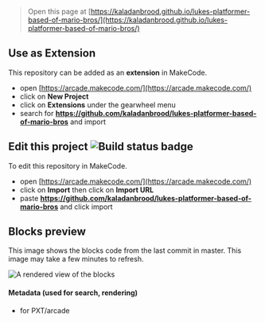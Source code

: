  


> Open this page at [https://kaladanbrood.github.io/lukes-platformer-based-of-mario-bros/](https://kaladanbrood.github.io/lukes-platformer-based-of-mario-bros/)

## Use as Extension

This repository can be added as an **extension** in MakeCode.

* open [https://arcade.makecode.com/](https://arcade.makecode.com/)
* click on **New Project**
* click on **Extensions** under the gearwheel menu
* search for **https://github.com/kaladanbrood/lukes-platformer-based-of-mario-bros** and import

## Edit this project ![Build status badge](https://github.com/kaladanbrood/lukes-platformer-based-of-mario-bros/workflows/MakeCode/badge.svg)

To edit this repository in MakeCode.

* open [https://arcade.makecode.com/](https://arcade.makecode.com/)
* click on **Import** then click on **Import URL**
* paste **https://github.com/kaladanbrood/lukes-platformer-based-of-mario-bros** and click import

## Blocks preview

This image shows the blocks code from the last commit in master.
This image may take a few minutes to refresh.

![A rendered view of the blocks](https://github.com/kaladanbrood/lukes-platformer-based-of-mario-bros/raw/master/.github/makecode/blocks.png)

#### Metadata (used for search, rendering)

* for PXT/arcade
<script src="https://makecode.com/gh-pages-embed.js"></script><script>makeCodeRender("{{ site.makecode.home_url }}", "{{ site.github.owner_name }}/{{ site.github.repository_name }}");</script>
